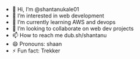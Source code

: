 - 👋 Hi, I’m @shantanukale01
- 👀 I’m interested in web development
- 🌱 I’m currently learning AWS and devops
- 💞️ I’m looking to collaborate on web dev projects
- 📫 How to reach me  dub.sh/shantanu
- 😄 Pronouns: shaan
- ⚡ Fun fact: Trekker 

<!---
shantanukale01/shantanukale01 is a ✨ special ✨ repository because its `README.md` (this file) appears on your GitHub profile.
You can click the Preview link to take a look at your changes.
--->
